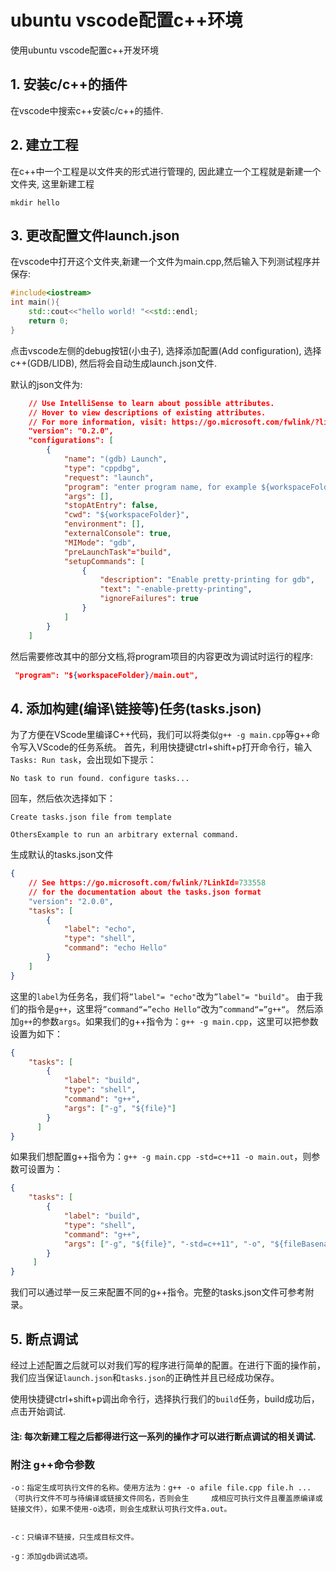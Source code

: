 # ubuntu vscode配置c++环境

使用ubuntu vscode配置c++开发环境

## 1. 安装c/c++的插件

在vscode中搜索c++安装c/c++的插件.


## 2. 建立工程

在c++中一个工程是以文件夹的形式进行管理的, 因此建立一个工程就是新建一个文件夹, 这里新建工程

```shell
mkdir hello
```

## 3. 更改配置文件launch.json

在vscode中打开这个文件夹,新建一个文件为main.cpp,然后输入下列测试程序并保存:

```c++
#include<iostream>
int main(){
	std::cout<<"hello world! "<<std::endl;
	return 0;
}
```
点击vscode左侧的debug按钮(小虫子), 选择添加配置(Add configuration), 选择c++(GDB/LIDB), 然后将会自动生成launch.json文件.

默认的json文件为:
```json
    // Use IntelliSense to learn about possible attributes.
    // Hover to view descriptions of existing attributes.
    // For more information, visit: https://go.microsoft.com/fwlink/?linkid=830387
    "version": "0.2.0",
    "configurations": [
        {
            "name": "(gdb) Launch",
            "type": "cppdbg",
            "request": "launch",
            "program": "enter program name, for example ${workspaceFolder}/a.out",
            "args": [],
            "stopAtEntry": false,
            "cwd": "${workspaceFolder}",
            "environment": [],
            "externalConsole": true,
            "MIMode": "gdb",
            "preLaunchTask"="build",
            "setupCommands": [
                {
                    "description": "Enable pretty-printing for gdb",
                    "text": "-enable-pretty-printing",
                    "ignoreFailures": true
                }
            ]
        }
    ]
```

然后需要修改其中的部分文档,将program项目的内容更改为调试时运行的程序:

```json
 "program": "${workspaceFolder}/main.out",
```




## 4. 添加构建(编译\链接等)任务(tasks.json)

为了方便在VScode里编译C++代码，我们可以将类似`g++ -g main.cpp`等g++命令写入VScode的任务系统。
首先，利用快捷键ctrl+shift+p打开命令行，输入`Tasks: Run task`，会出现如下提示：

```shell
No task to run found. configure tasks...
```

回车，然后依次选择如下：

 ```
 Create tasks.json file from template
 
 OthersExample to run an arbitrary external command.
 ```

生成默认的tasks.json文件

```json
{
    // See https://go.microsoft.com/fwlink/?LinkId=733558
    // for the documentation about the tasks.json format
    "version": "2.0.0",
    "tasks": [
        {
            "label": "echo",
            "type": "shell",
            "command": "echo Hello"
        }
    ]
}
```

这里的`label`为任务名，我们将`”label"= "echo"`改为`”label"= "build"`。
由于我们的指令是`g++`，这里将`”command“=”echo Hello“`改为`”command“=”g++“`。
然后添加`g++`的参数`args`。如果我们的g++指令为：`g++ -g main.cpp`，这里可以把参数设置为如下：

```json
{
    "tasks": [
        {
            "label": "build",
            "type": "shell",
            "command": "g++",
            "args": ["-g", "${file}"]
        }
      ]
}
```

如果我们想配置g++指令为：`g++ -g main.cpp -std=c++11 -o main.out`，则参数可设置为：

```json
{
    "tasks": [
        {
            "label": "build",
            "type": "shell",
            "command": "g++",
            "args": ["-g", "${file}", "-std=c++11", "-o", "${fileBasenameNoExtension}.out"]
        }
     ]
}
```

我们可以通过举一反三来配置不同的g++指令。完整的tasks.json文件可参考附录。



## 5. 断点调试

经过上述配置之后就可以对我们写的程序进行简单的配置。在进行下面的操作前，我们应当保证`launch.json`和`tasks.json`的正确性并且已经成功保存。

使用快捷键ctrl+shift+p调出命令行，选择执行我们的`build`任务，build成功后，点击开始调试.

#### 注: 每次新建工程之后都得进行这一系列的操作才可以进行断点调试的相关调试.





### 附注 g++命令参数

```
-o：指定生成可执行文件的名称。使用方法为：g++ -o afile file.cpp file.h ... （可执行文件不可与待编译或链接文件同名，否则会生		成相应可执行文件且覆盖原编译或链接文件），如果不使用-o选项，则会生成默认可执行文件a.out。


-c：只编译不链接，只生成目标文件。

-g：添加gdb调试选项。
```

